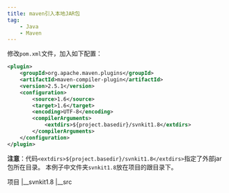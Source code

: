 ```yaml
---
title: maven引入本地JAR包
tag:
	- Java
	- Maven
---
```


修改`pom.xml`文件，加入如下配置：
```xml
<plugin>
    <groupId>org.apache.maven.plugins</groupId>
    <artifactId>maven-compiler-plugin</artifactId>
    <version>2.5.1</version>
	<configuration>
    	<source>1.6</source>
    	<target>1.6</target>
    	<encoding>UTF-8</encoding>
    	<compilerArguments>
            <extdirs>${project.basedir}/svnkit1.8</extdirs>
    	</compilerArguments>
	</configuration>
</plugin>
```
**注意**：代码`<extdirs>${project.basedir}/svnkit1.8</extdirs>`指定了外部jar包所在目录。
本例子中文件夹`svnkit1.8`放在项目的跟目录下。


项目
  |__svnkit1.8
  |__src